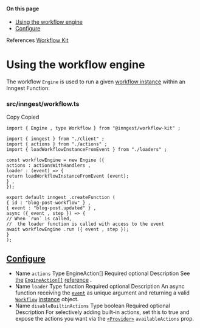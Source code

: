 #### On this page

- [Using the workflow engine](\docs\reference\workflow-kit\engine#using-the-workflow-engine)
- [Configure](\docs\reference\workflow-kit\engine#configure)

References [Workflow Kit](\docs\reference\workflow-kit)

# Using the workflow engine

The workflow `Engine` is used to run a given [workflow instance](\docs\reference\workflow-kit\workflow-instance) within an Inngest Function:

### src/inngest/workflow.ts

Copy Copied

```
import { Engine , type Workflow } from "@inngest/workflow-kit" ;

import { inngest } from "./client" ;
import { actions } from "./actions" ;
import { loadWorkflowInstanceFromEvent } from "./loaders" ;

const workflowEngine = new Engine ({
actions : actionsWithHandlers ,
loader : (event) => {
return loadWorkflowInstanceFromEvent (event);
} ,
});

export default inngest .createFunction (
{ id : "blog-post-workflow" } ,
{ event : "blog-post.updated" } ,
async ({ event , step }) => {
// When `run` is called,
//  the loader function is called with access to the event
await workflowEngine .run ({ event , step });
}
);
```

## [Configure](\docs\reference\workflow-kit\engine#configure)

- Name `actions` Type EngineAction[] Required optional Description See [the](\docs\reference\workflow-kit\actions#passing-actions-to-the-workflow-engine-engine-action) [`EngineAction[]`](\docs\reference\workflow-kit\actions#passing-actions-to-the-workflow-engine-engine-action) [reference](\docs\reference\workflow-kit\actions#passing-actions-to-the-workflow-engine-engine-action) .
- Name `loader` Type function Required optional Description An async function receiving the [`event`](\docs\reference\functions\create#event) as unique argument and returning a valid [`Workflow`](\docs\reference\workflow-kit\workflow-instance) [instance](\docs\reference\workflow-kit\workflow-instance) object.
- Name `disableBuiltinActions` Type boolean Required optional Description For selectively adding built-in actions, set this to true and expose the actions you want via the [`<Provider>`](\docs\reference\workflow-kit\components-api) `availableActions` prop.